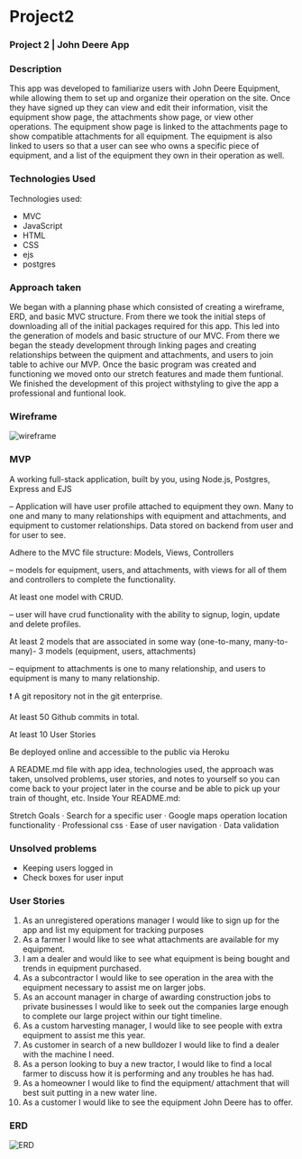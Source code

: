 # Project2
### Project 2 | John Deere App

### Description
This app was developed to familiarize users with John Deere Equipment, while allowing them to set up and organize their operation on the site. Once they have signed up they can view and edit their information, visit the equipment show page, the attachments show page, or view other operations. The equipment show page is linked to the attachments page to show compatible attachments for all equipment. The equipment is also linked to users so that a user can see who owns a specific piece of equipment, and a list of the equipment they own in their operation as well.

### Technologies Used
Technologies used:
- MVC
- JavaScript
- HTML
- CSS
- ejs
- postgres

### Approach taken
We began with a planning phase which consisted of creating a wireframe, ERD, and basic MVC structure. From there we took the initial steps of downloading all of the initial packages required for this app. This led into the generation of models and basic structure of our MVC. From there we began the steady development through linking pages and creating relationships between the quipment and attachments, and users to join table to achive our MVP. Once the basic program was created and functioning we moved onto our stretch features and made them funtional. We finished the development of this project withstyling to give the app a professional and funtional look.

### Wireframe

![wireframe]()

### MVP

A working full-stack application, built by you, using Node.js, Postgres, Express and EJS 

– Application will have user profile attached to equipment they own. Many to one and many to many relationships with equipment and attachments, and equipment to customer relationships. Data stored on backend from user and for user to see.

Adhere to the MVC file structure: Models, Views, Controllers 

– models for equipment, users, and attachments, with views for all of them and controllers to complete the functionality.

At least one model with CRUD. 

– user will have crud functionality with the ability to signup, login, update and delete profiles.

At least 2 models that are associated in some way (one-to-many, many-to-many)- 3 models (equipment, users, attachments) 

– equipment to attachments is one to many relationship, and users to equipment is many to many relationship.

:exclamation: A git repository not in the git enterprise.

At least 50 Github commits in total.

At least 10 User Stories

Be deployed online and accessible to the public via Heroku

A README.md file with app idea, technologies used, the approach was taken, unsolved problems, user stories, and notes to yourself so you can come back to your project later in the course and be able to pick up your train of thought, etc. Inside Your README.md:
 
Stretch Goals
·     Search for a specific user
·     Google maps operation location functionality
·     Professional css
·     Ease of user navigation
·     Data validation

### Unsolved problems

- Keeping users logged in
- Check boxes for user input

### User Stories

1.    As an unregistered operations manager I would like to sign up for the app and list my equipment for tracking purposes
2.    As a farmer I would like to see what attachments are available for my equipment.
3.    I am a dealer and would like to see what equipment is being bought and trends in equipment purchased.
4.    As a subcontractor I would like to see operation in the area with the equipment necessary to assist me on larger jobs.
5.    As an account manager in charge of awarding construction jobs to private businesses I would like to seek out the companies large enough to complete our large project within our tight timeline.
6.    As a custom harvesting manager, I would like to see people with extra equipment to assist me this year.
7.    As customer in search of a new bulldozer I would like to find a dealer with the machine I need.
8.    As a person looking to buy a new tractor, I would like to find a local farmer to discuss how it is performing and any troubles he has had.
9.    As a homeowner I would like to find the equipment/ attachment that will best suit putting in a new water line.
10. As a customer I would like to see the equipment John Deere has to offer.

### ERD
![ERD](https://i.imgur.com/I89fjTks.png)